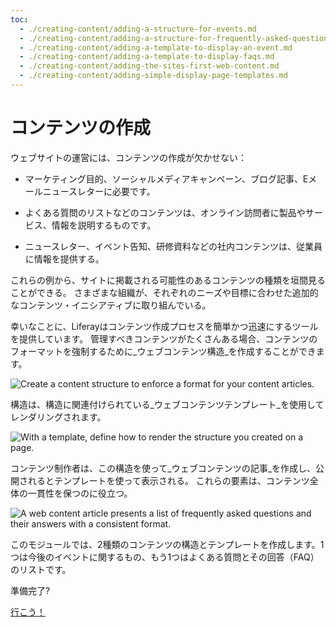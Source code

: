 ```yaml
---
toc:
  - ./creating-content/adding-a-structure-for-events.md
  - ./creating-content/adding-a-structure-for-frequently-asked-questions.md
  - ./creating-content/adding-a-template-to-display-an-event.md
  - ./creating-content/adding-a-template-to-display-faqs.md
  - ./creating-content/adding-the-sites-first-web-content.md
  - ./creating-content/adding-simple-display-page-templates.md
---
```

# コンテンツの作成

ウェブサイトの運営には、コンテンツの作成が欠かせない：

- マーケティング目的、ソーシャルメディアキャンペーン、ブログ記事、Eメールニュースレターに必要です。

- よくある質問のリストなどのコンテンツは、オンライン訪問者に製品やサービス、情報を説明するものです。

- ニュースレター、イベント告知、研修資料などの社内コンテンツは、従業員に情報を提供する。

これらの例から、サイトに掲載される可能性のあるコンテンツの種類を垣間見ることができる。 さまざまな組織が、それぞれのニーズや目標に合わせた追加的なコンテンツ・イニシアティブに取り組んでいる。

幸いなことに、Liferayはコンテンツ作成プロセスを簡単かつ迅速にするツールを提供しています。 管理すべきコンテンツがたくさんある場合、コンテンツのフォーマットを強制するために_ウェブコンテンツ構造_を作成することができます。

![Create a content structure to enforce a format for your content articles.](./creating-content/images/01.png)

構造は、構造に関連付けられている_ウェブコンテンツテンプレート_を使用してレンダリングされます。

![With a template, define how to render the structure you created on a page.](./creating-content/images/02.png)

コンテンツ制作者は、この構造を使って_ウェブコンテンツの記事_を作成し、公開されるとテンプレートを使って表示される。 これらの要素は、コンテンツ全体の一貫性を保つのに役立つ。

![A web content article presents a list of frequently asked questions and their answers with a consistent format.](./creating-content/images/03.png)

このモジュールでは、2種類のコンテンツの構造とテンプレートを作成します。1つは今後のイベントに関するもの、もう1つはよくある質問とその回答（FAQ）のリストです。

準備完了?

[行こう！](./creating-content/adding-a-structure-for-events.md)

